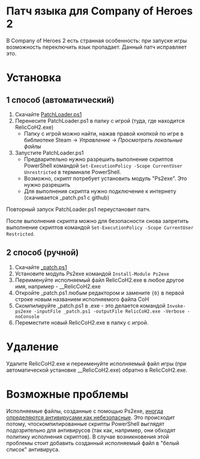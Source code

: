 # Патч языка для Company of Heroes 2

В Company of Heroes 2 есть странная особенность: при запуске игры возможность переключить язык пропадает. Данный патч исправляет это.

# Установка
## 1 способ (автоматический)
1. Скачайте [PatchLoader.ps1](https://github.com/kotanys/Coh2LanguagePatch/blob/main/PatchLoader.ps1)
2. Перенесите PatchLoader.ps1 в папку с игрой (туда, где находится RelicCoH2.exe)
   - Папку с игрой можно найти, нажав правой кнопкой по игре в библиотеке Steam -> *Управление* -> *Просмотреть локальные файлы*
3. Запустите PatchLoader.ps1
   - Предварительно нужно разрешить выполнение скриптов PowerShell командой `Set-ExecutionPolicy -Scope CurrentUser Unrestricted` в терминале PowerShell.
   - Возможно, скрипт потребует установить модуль "Ps2exe". Это нужно разрешить
   - Для выполнения скрипта нужно подключение к интернету (скачивается _patch.ps1 с github)

Повторный запуск PatchLoader.ps1 переустановит патч.

После выполнения скрипта можно для безопасности снова запретить выполнение скриптов командой `Set-ExecutionPolicy -Scope CurrentUser Restricted`.

## 2 способ (ручной)
1. Скачайте [_patch.ps1](https://github.com/kotanys/Coh2LanguagePatch/blob/main/_patch.ps1)
2. Установите модуль Ps2exe командой `Install-Module Ps2exe`
3. Переименуйте исполняемый файл RelicCoH2.exe в любое другое имя, например - __RelicCoH2.exe
4. Откройте _patch.ps1 любым редактором и замените `{0}` в первой строке новым названием исполняемого файла CoH
5. Скомпилируйте _patch.ps1 в .exe - это делается командой `Invoke-ps2exe -inputFile _patch.ps1 -outputFile RelicCoH2.exe -Verbose -noConsole`
6. Переместите новый RelicCoH2.exe в папку с игрой.

# Удаление
Удалите RelicCoH2.exe и переименуйте исполняемый файл игры (при автоматической установке __RelicCoH2.exe) обратно в RelicCoH2.exe.
# Возможные проблемы
Исполняемые файлы, созданные с помощью Ps2exe, [иногда определяются антивирусами как небезопасные](https://github.com/MScholtes/Win-PS2EXE/issues/4#issuecomment-694711083). Это происходит потому, чтоскомпилированные скрипты PowerShell выглядят подозрительно для антивирусов (так как, например, они обходят политику исполнения скриптов). В случае возникновения этой проблемы стоит добавить созданный исполняемый файл в "белый список" антивируса.
